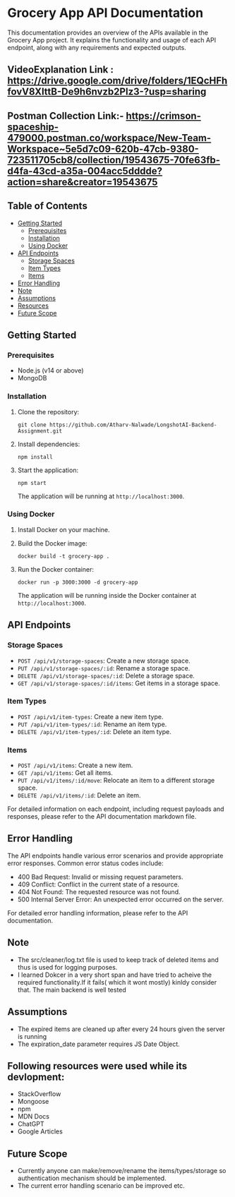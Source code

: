 # Grocery App API Documentation

This documentation provides an overview of the APIs available in the Grocery App project. It explains the functionality and usage of each API endpoint, along with any requirements and expected outputs.

## VideoExplanation Link : https://drive.google.com/drive/folders/1EQcHFhfovV8XIttB-De9h6nvzb2Plz3-?usp=sharing

## Postman Collection Link:- https://crimson-spaceship-479000.postman.co/workspace/New-Team-Workspace~5e5d7c09-620b-47cb-9380-723511705cb8/collection/19543675-70fe63fb-d4fa-43cd-a35a-004acc5dddde?action=share&creator=19543675

## Table of Contents

- [Getting Started](#getting-started)
  - [Prerequisites](#prerequisites)
  - [Installation](#installation)
  - [Using Docker](#using-docker)
- [API Endpoints](#api-endpoints)
  - [Storage Spaces](#storage-spaces)
  - [Item Types](#item-types)
  - [Items](#items)
- [Error Handling](#error-handling)
- [Note](#note)
- [Assumptions](#assumptions)
- [Resources](#following-resources-were-used-while-its-devlopment)
- [Future Scope](#future-scope)

## Getting Started

### Prerequisites

- Node.js (v14 or above)
- MongoDB

### Installation

1. Clone the repository:

   ```shell
   git clone https://github.com/Atharv-Nalwade/LongshotAI-Backend-Assignment.git
   ```

2. Install dependencies:

   ```shell
   npm install
   ```

3. Start the application:

   ```shell
   npm start
   ```

   The application will be running at `http://localhost:3000`.

### Using Docker

1. Install Docker on your machine.

2. Build the Docker image:

   ```shell
   docker build -t grocery-app .
   ```

3. Run the Docker container:

   ```shell
   docker run -p 3000:3000 -d grocery-app
   ```

   The application will be running inside the Docker container at `http://localhost:3000`.

## API Endpoints

### Storage Spaces

- `POST /api/v1/storage-spaces`: Create a new storage space.
- `PUT /api/v1/storage-spaces/:id`: Rename a storage space.
- `DELETE /api/v1/storage-spaces/:id`: Delete a storage space.
- `GET /api/v1/storage-spaces/:id/items`: Get items in a storage space.

### Item Types

- `POST /api/v1/item-types`: Create a new item type.
- `PUT /api/v1/item-types/:id`: Rename an item type.
- `DELETE /api/v1/item-types/:id`: Delete an item type.

### Items

- `POST /api/v1/items`: Create a new item.
- `GET /api/v1/items`: Get all items.
- `PUT /api/v1/items/:id/move`: Relocate an item to a different storage space.
- `DELETE /api/v1/items/:id`: Delete an item.

For detailed information on each endpoint, including request payloads and responses, please refer to the API documentation markdown file.

## Error Handling

The API endpoints handle various error scenarios and provide appropriate error responses. Common error status codes include:

- 400 Bad Request: Invalid or missing request parameters.
- 409 Conflict: Conflict in the current state of a resource.
- 404 Not Found: The requested resource was not found.
- 500 Internal Server Error: An unexpected error occurred on the server.

For detailed error handling information, please refer to the API documentation.

## Note
- The src/cleaner/log.txt file is used to keep track of deleted items and thus is used for logging purposes.
- I learned Dokcer in a very short span and have tried to acheive the required functionality.If it fails( which it wont mostly) kinldy consider that. The main backend is well tested

## Assumptions
 - The expired items are cleaned up after every 24 hours given the server is running
 - The expiration_date parameter requires JS Date Object.

## Following resources were used while its devlopment:
  - StackOverflow
  - Mongoose
  - npm
  - MDN Docs
  - ChatGPT
  - Google Articles

## Future Scope
 - Currently anyone can make/remove/rename the items/types/storage so authentication mechanism should be implemented.
 - The current error handling scenario can be improved etc.
 